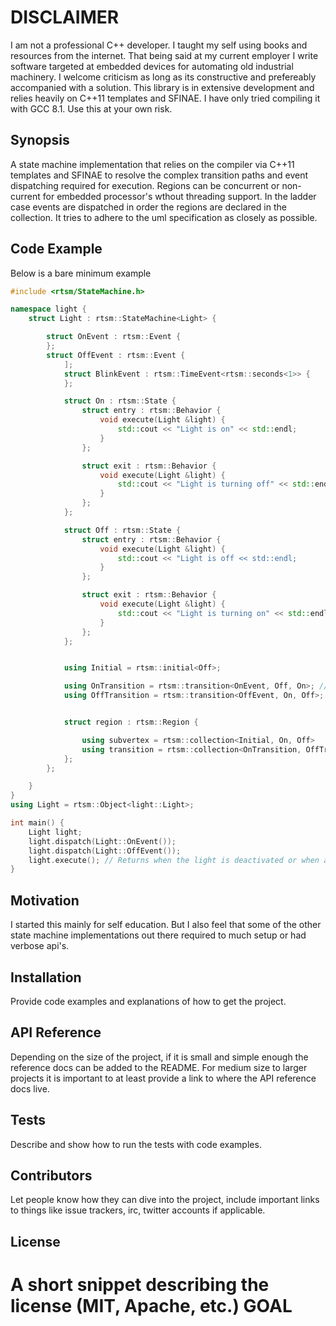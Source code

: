 # DISCLAIMER
I am not a professional C++ developer.  I taught my self using books and resources from the internet. That being said at my current employer I write software  targeted at embedded devices for automating old industrial machinery.  I welcome criticism as long as its constructive and prefereably accompanied
with a solution.  This library is in extensive development and relies heavily on C++11 templates and SFINAE. I have only tried compiling it with GCC 8.1. Use this at your own risk.

## Synopsis

A state machine implementation that relies on the compiler via C++11 templates and SFINAE to resolve the complex 
transition paths and event dispatching required for execution. Regions can be concurrent or non-current for embedded processor's wthout threading support. In the ladder case events are dispatched in order the regions are declared in the collection. It tries to adhere to the uml specification as closely as possible.

## Code Example
Below is a bare minimum example
```cpp
#include <rtsm/StateMachine.h>

namespace light {
    struct Light : rtsm::StateMachine<Light> {

        struct OnEvent : rtsm::Event {
        };
        struct OffEvent : rtsm::Event {
            ];
            struct BlinkEvent : rtsm::TimeEvent<rtsm::seconds<1>> {
            };

            struct On : rtsm::State {
                struct entry : rtsm::Behavior {
                    void execute(Light &light) {
                        std::cout << "Light is on" << std::endl;
                    }
                };

                struct exit : rtsm::Behavior {
                    void execute(Light &light) {
                        std::cout << "Light is turning off" << std::endl;
                    }
                };
            };

            struct Off : rtsm::State {
                struct entry : rtsm::Behavior {
                    void execute(Light &light) {
                        std::cout << "Light is off << std::endl;
                    }
                };

                struct exit : rtsm::Behavior {
                    void execute(Light &light) {
                        std::cout << "Light is turning on" << std::endl;
                    }
                };
            };


            using Initial = rtsm::initial<Off>;

            using OnTransition = rtsm::transition<OnEvent, Off, On>; // External transition
            using OffTransition = rtsm::transition<OffEvent, On, Off>; // External transition


            struct region : rtsm::Region {

                using subvertex = rtsm::collection<Initial, On, Off>
                using transition = rtsm::collection<OnTransition, OffTransition, BlinkTransition>;
            };
        };

    }
}
using Light = rtsm::Object<light::Light>;

int main() {
    Light light;
    light.dispatch(Light::OnEvent());
    light.dispatch(Light::OffEvent());
    light.execute(); // Returns when the light is deactivated or when a FinalState is reached
}
```

## Motivation

I started this mainly for self education.  But I also feel that some of the other state machine implementations out there required to much setup or had verbose api's.


## Installation

Provide code examples and explanations of how to get the project.

## API Reference

Depending on the size of the project, if it is small and simple enough the reference docs can be added to the README. For medium size to larger projects it is important to at least provide a link to where the API reference docs live.

## Tests

Describe and show how to run the tests with code examples.

## Contributors

Let people know how they can dive into the project, include important links to things like issue trackers, irc, twitter accounts if applicable.

## License

A short snippet describing the license (MIT, Apache, etc.)
GOAL
====




